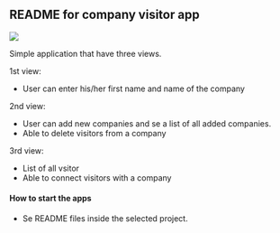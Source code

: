 ## README for company visitor app

![](visitor_app.gif)

Simple application that have three views.

1st view:

- User can enter his/her first name and name of the company

2nd view:

- User can add new companies and se a list of all added companies.
- Able to delete visitors from a company

3rd view:

- List of all vsitor
- Able to connect visitors with a company

#### How to start the apps

- Se README files inside the selected project.
